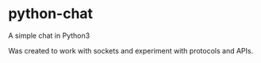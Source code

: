 # python-chat

A simple chat in Python3

Was created to work with sockets and experiment with protocols and APIs.
